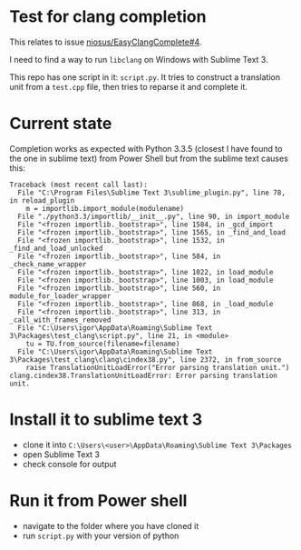# Test for clang completion
This relates to issue [niosus/EasyClangComplete#4](https://github.com/niosus/EasyClangComplete/issues/4).

I need to find a way to run `libclang` on Windows with Sublime Text 3.

This repo has one script in it: `script.py`. It tries to construct a translation unit from a `test.cpp` file, then tries to reparse it and complete it.

# Current state
Completion works as expected with Python 3.3.5 (closest I have found to the one in sublime text) from Power Shell but from the sublime text causes this:
```
Traceback (most recent call last):
  File "C:\Program Files\Sublime Text 3\sublime_plugin.py", line 78, in reload_plugin
    m = importlib.import_module(modulename)
  File "./python3.3/importlib/__init__.py", line 90, in import_module
  File "<frozen importlib._bootstrap>", line 1584, in _gcd_import
  File "<frozen importlib._bootstrap>", line 1565, in _find_and_load
  File "<frozen importlib._bootstrap>", line 1532, in _find_and_load_unlocked
  File "<frozen importlib._bootstrap>", line 584, in _check_name_wrapper
  File "<frozen importlib._bootstrap>", line 1022, in load_module
  File "<frozen importlib._bootstrap>", line 1003, in load_module
  File "<frozen importlib._bootstrap>", line 560, in module_for_loader_wrapper
  File "<frozen importlib._bootstrap>", line 868, in _load_module
  File "<frozen importlib._bootstrap>", line 313, in _call_with_frames_removed
  File "C:\Users\igor\AppData\Roaming\Sublime Text 3\Packages\test_clang\script.py", line 21, in <module>
    tu = TU.from_source(filename=filename)
  File "C:\Users\igor\AppData\Roaming\Sublime Text 3\Packages\test_clang\clang\cindex38.py", line 2372, in from_source
    raise TranslationUnitLoadError("Error parsing translation unit.")
clang.cindex38.TranslationUnitLoadError: Error parsing translation unit.
```

# Install it to sublime text 3
- clone it into `C:\Users\<user>\AppData\Roaming\Sublime Text 3\Packages`
- open Sublime Text 3
- check console for output

# Run it from Power shell
- navigate to the folder where you have cloned it
- run `script.py` with your version of python

